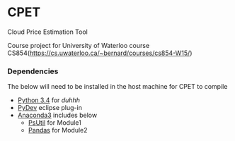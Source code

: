 # CPET
Cloud Price Estimation Tool

Course project for University of Waterloo course CS854(https://cs.uwaterloo.ca/~bernard/courses/cs854-W15/)

### Dependencies
The below will need to be installed in the host machine for CPET to compile

* [Python 3.4](https://docs.python.org/3/) for *duhhh*
* [PyDev](http://pydev.org/manual_101_install.html) eclipse plug-in
* [Anaconda3](http://continuum.io/downloads#py34) includes below
  * [PsUtil](https://pypi.python.org/pypi/psutil) for Module1
  * [Pandas](https://pypi.python.org/pypi/pandas) for Module2

